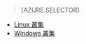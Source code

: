 > [AZURE.SELECTOR]
- [Linux 叢集](../articles/hdinsight/hdinsight-hbase-tutorial-get-started-linux.md)
- [Windows 叢集](../articles/hdinsight/hdinsight-hbase-tutorial-get-started.md)


